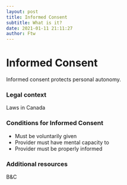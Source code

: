 ```yaml
---
layout: post
title: Informed Consent
subtitle: What is it? 
date: 2021-01-11 21:11:27
author: Ftw
---
```


# Informed Consent

Informed consent protects personal autonomy. 


### Legal context 

Laws in Canada 

### Conditions for Informed Consent

* Must be voluntarily given
* Provider must have mental capacity to
* Provider must be properly informed

### Additional resources 

B&C
